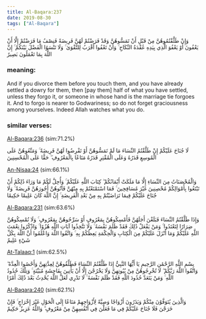 ```yaml
---
title: Al-Baqara:237
date: 2019-08-30
tags: ["Al-Baqara"]
---
```

وَإِنْ طَلَّقْتُمُوهُنَّ مِنْ قَبْلِ أَنْ تَمَسُّوهُنَّ وَقَدْ فَرَضْتُمْ لَهُنَّ فَرِيضَةً فَنِصْفُ مَا فَرَضْتُمْ إِلَّا أَنْ يَعْفُونَ أَوْ يَعْفُوَ الَّذِي بِيَدِهِ عُقْدَةُ النِّكَاحِ ۚ وَأَنْ تَعْفُوا أَقْرَبُ لِلتَّقْوَىٰ ۚ وَلَا تَنْسَوُا الْفَضْلَ بَيْنَكُمْ ۚ إِنَّ اللَّهَ بِمَا تَعْمَلُونَ بَصِيرٌ
### meaning: 
And if you divorce them before you touch them, and you have already settled a dowry for them, then [pay them] half of what you have settled, unless they forgo it, or someone in whose hand is the marriage tie forgoes it. And to forgo is nearer to Godwariness; so do not forget graciousness among yourselves. Indeed Allah watches what you do.
### similar verses: 

[Al-Baqara:236](/2/236) (sim:71.2%)

لَا جُنَاحَ عَلَيْكُمْ إِنْ طَلَّقْتُمُ النِّسَاءَ مَا لَمْ تَمَسُّوهُنَّ أَوْ تَفْرِضُوا لَهُنَّ فَرِيضَةً ۚ وَمَتِّعُوهُنَّ عَلَى الْمُوسِعِ قَدَرُهُ وَعَلَى الْمُقْتِرِ قَدَرُهُ مَتَاعًا بِالْمَعْرُوفِ ۖ حَقًّا عَلَى الْمُحْسِنِينَ

[An-Nisaa:24](/4/24) (sim:66.1%)

وَالْمُحْصَنَاتُ مِنَ النِّسَاءِ إِلَّا مَا مَلَكَتْ أَيْمَانُكُمْ ۖ كِتَابَ اللَّهِ عَلَيْكُمْ ۚ وَأُحِلَّ لَكُمْ مَا وَرَاءَ ذَٰلِكُمْ أَنْ تَبْتَغُوا بِأَمْوَالِكُمْ مُحْصِنِينَ غَيْرَ مُسَافِحِينَ ۚ فَمَا اسْتَمْتَعْتُمْ بِهِ مِنْهُنَّ فَآتُوهُنَّ أُجُورَهُنَّ فَرِيضَةً ۚ وَلَا جُنَاحَ عَلَيْكُمْ فِيمَا تَرَاضَيْتُمْ بِهِ مِنْ بَعْدِ الْفَرِيضَةِ ۚ إِنَّ اللَّهَ كَانَ عَلِيمًا حَكِيمًا

[Al-Baqara:231](/2/231) (sim:63.6%)

وَإِذَا طَلَّقْتُمُ النِّسَاءَ فَبَلَغْنَ أَجَلَهُنَّ فَأَمْسِكُوهُنَّ بِمَعْرُوفٍ أَوْ سَرِّحُوهُنَّ بِمَعْرُوفٍ ۚ وَلَا تُمْسِكُوهُنَّ ضِرَارًا لِتَعْتَدُوا ۚ وَمَنْ يَفْعَلْ ذَٰلِكَ فَقَدْ ظَلَمَ نَفْسَهُ ۚ وَلَا تَتَّخِذُوا آيَاتِ اللَّهِ هُزُوًا ۚ وَاذْكُرُوا نِعْمَتَ اللَّهِ عَلَيْكُمْ وَمَا أَنْزَلَ عَلَيْكُمْ مِنَ الْكِتَابِ وَالْحِكْمَةِ يَعِظُكُمْ بِهِ ۚ وَاتَّقُوا اللَّهَ وَاعْلَمُوا أَنَّ اللَّهَ بِكُلِّ شَيْءٍ عَلِيمٌ

[At-Talaaq:1](/65/1) (sim:62.5%)

بِسْمِ اللَّهِ الرَّحْمَٰنِ الرَّحِيمِ يَا أَيُّهَا النَّبِيُّ إِذَا طَلَّقْتُمُ النِّسَاءَ فَطَلِّقُوهُنَّ لِعِدَّتِهِنَّ وَأَحْصُوا الْعِدَّةَ ۖ وَاتَّقُوا اللَّهَ رَبَّكُمْ ۖ لَا تُخْرِجُوهُنَّ مِنْ بُيُوتِهِنَّ وَلَا يَخْرُجْنَ إِلَّا أَنْ يَأْتِينَ بِفَاحِشَةٍ مُبَيِّنَةٍ ۚ وَتِلْكَ حُدُودُ اللَّهِ ۚ وَمَنْ يَتَعَدَّ حُدُودَ اللَّهِ فَقَدْ ظَلَمَ نَفْسَهُ ۚ لَا تَدْرِي لَعَلَّ اللَّهَ يُحْدِثُ بَعْدَ ذَٰلِكَ أَمْرًا

[Al-Baqara:240](/2/240) (sim:62.1%)

وَالَّذِينَ يُتَوَفَّوْنَ مِنْكُمْ وَيَذَرُونَ أَزْوَاجًا وَصِيَّةً لِأَزْوَاجِهِمْ مَتَاعًا إِلَى الْحَوْلِ غَيْرَ إِخْرَاجٍ ۚ فَإِنْ خَرَجْنَ فَلَا جُنَاحَ عَلَيْكُمْ فِي مَا فَعَلْنَ فِي أَنْفُسِهِنَّ مِنْ مَعْرُوفٍ ۗ وَاللَّهُ عَزِيزٌ حَكِيمٌ
